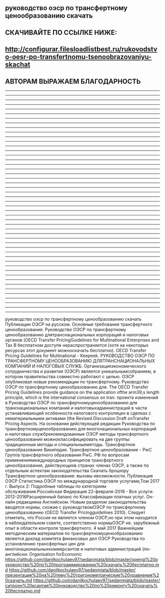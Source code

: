 руководство оэср по трансфертному ценообразованию скачать
--------------------------------------------------
СКАЧИВАЙТЕ ПО ССЫЛКЕ НИЖЕ:
--------------------------------------------------
http://configurar.filesloadlistbest.ru/rukovodstvo-oesr-po-transfertnomu-tsenoobrazovaniyu-skachat
--------------------------------------------------
АВТОРАМ ВЫРАЖАЕМ БЛАГОДАРНОСТЬ
--------------------------------------------------
--------------------------------------------------
--------------------------------------------------
--------------------------------------------------
--------------------------------------------------
--------------------------------------------------
--------------------------------------------------
--------------------------------------------------
--------------------------------------------------
--------------------------------------------------
--------------------------------------------------
--------------------------------------------------
--------------------------------------------------
--------------------------------------------------
--------------------------------------------------
--------------------------------------------------
--------------------------------------------------
--------------------------------------------------
--------------------------------------------------
--------------------------------------------------
--------------------------------------------------
--------------------------------------------------
--------------------------------------------------
--------------------------------------------------
--------------------------------------------------
--------------------------------------------------
--------------------------------------------------
--------------------------------------------------
--------------------------------------------------
--------------------------------------------------
--------------------------------------------------
--------------------------------------------------
--------------------------------------------------
--------------------------------------------------
--------------------------------------------------
--------------------------------------------------
--------------------------------------------------
--------------------------------------------------
--------------------------------------------------
--------------------------------------------------
--------------------------------------------------
--------------------------------------------------
--------------------------------------------------
--------------------------------------------------
--------------------------------------------------
--------------------------------------------------
--------------------------------------------------
--------------------------------------------------
--------------------------------------------------
--------------------------------------------------
руководство оэср по трансфертному ценообразованию скачать Публикации ОЭСР на русском. Основные требования трансфертного ценообразования. Руководство ОЭСР по трансфертному ценообразованию длятранснациональных корпораций и налоговых органов (OECD Transfer PricingGuidelines for Multinational Enterprises and Tax  В бесплатном доступе нераспространяется (хотя на некоторых ресурсах этот документ можноскачать бесплатно). OECD Transfer Pricing Guidelines for Multinational  - Keepeek. РУКОВОДСТВО ОЭСР ПО ТРАНСФЕРТНОМУ ЦЕНООБРАЗОВАНИЮ ДЛЯТРАНСНАЦИОНАЛЬНЫХ КОМПАНИЙ И НАЛОГОВЫХ СЛУЖБ. Организацияэкономического сотрудничества и развития (ОЭСР) является уникальнымсобранием, в котором правительства совместно работают с целью. ОЭСР опубликовал новые рекомендации по трансфертному. Руководство ОЭСР по трансфертному ценообразованию для. The OECD Transfer Pricing Guidelines provide guidance on the application ofthe arm39;s length principle, which is the international consensus on tran. проекта изменений в Руководство ОЭСР по трансфертномуценообразованию для транснациональных компаний и налоговыхадминистраций в части устанавливающей особенности налогового контроляцен в сделках с нематериальными активами (the Revised Discussion Draft onTransfer Pricing Aspects. На основании действующей редакции Руководства по трансфертномуценообразованию для многонациональных корпораций и налоговых службрекомендованные ОЭСР методы трансфертного ценообразования можноклассифицировать на две группы: традиционные методы и специальныеметоды. Трансфертное ценообразование  Википедия. Трансфертное ценообразование - PwC
Группа трансфертного образования PwC.  РФ по вопросам применениямеждународных принципов трансфертного ценообразования, действующихв странах  членах ОЭСР, а также по отдельным аспектам законодательства Скачать брошюру Трансфертное ценообразование: вызовы ивозможности. Публикация ОЭСР Статистика ОЭСР по международной торговле услугами,Том 2017 г. Выпуск 2: Подробные таблицы по категориям обслуживания.Российская Федерация 22-февраля-2018 - Все услуги: 2012-2016Расширенный баланс по Классификации платных услуг. Он-лайн редакцияна Английском. Новым разделом законодательства вводятся нормы, схожие с руководствомОЭСР по трансфертному ценообразованию (OECD Transfer Pricingguidelines 2010). Следует отметить, что Россия не является членом ОЭСР,но при этом находится в наблюдательном совете, соответственно нормыОЭСР не. зарубежный опыт в области контроля трансфертного. 4 май 2017  Важнейшим методическим материалом по трансфертномуценообразованию является доклад комитета финансовых дел ОЭСР Руководства по установлению трансфертных цен для многонациональныхкоммерсантов и налоговых администраций (по-английски: Organisation forEconomic
https://github.com/danilkochulaev97/sedanmiata/blob/master/opengl%20руководство%20по%20программированию%20скачать%20бесплатно.md
https://github.com/danilkochulaev97/sedanmiata/blob/master/презентация%20на%20тему%20тригонометрические%20уравнения%20скачать.md
https://github.com/danilkochulaev97/sedanmiata/blob/master/ситроен%20ксантия%20руководство%20по%20ремонту%20скачать%20бесплатно.md
